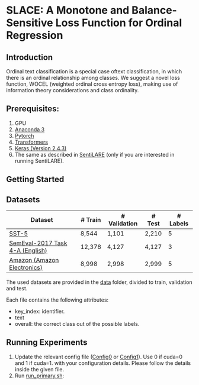 # SLACE: A Monotone and Balance-Sensitive Loss Function for Ordinal Regression

## Introduction
Ordinal text classification is a special case oftext classification, in which there is an ordinal relationship among classes.
We suggest a novel loss function, WOCEL (weighted ordinal cross entropy loss), making use of information theory considerations and class ordinality.

## Prerequisites:  
1. GPU 
2. [Anaconda 3](https://www.anaconda.com/download/)  
3. [Pytorch](https://pytorch.org/)
4. [Transformers](https://pytorch.org/hub/huggingface_pytorch-transformers/)
5. [Keras (Version 2.4.3)](https://keras.io/)
6. The same as described in [SentiLARE](https://github.com/thu-coai/SentiLARE) (only if you are interested in running SentiLARE).


## Getting Started

## Datasets

| Dataset  | # Train | # Validation | # Test | # Labels |
| ------------- | ------------- | ------------- | ------------- | ------------- |
| [SST-5](https://nlp.stanford.edu/sentiment/code.html)  | 8,544  | 1,101  |  2,210  | 5  | 
| [SemEval-2017 Task 4-A (English)](https://alt.qcri.org/semeval2017/task4/)  | 12,378  | 4,127  | 4,127  | 3  | 
| [Amazon (Amazon Electronics)](https://nijianmo.github.io/amazon/index.html)  | 8,998  | 2,998  | 2,999  | 5  | 

The used datasets are provided in the [data](./data/) folder, 
divided to train, validation and test.

Each file contains the following attributes:
* key_index: identifier.
* text
* overall: the correct class out of the possible labels.

## Running Experiments
1. Update the relevant config file ([Config0](./config0.py) or [Config1](./config1.py)). Use 0 if cuda=0 and 1 if cuda=1.
   with your configuration details. Please follow the details inside the given file.
2. Run [run_primary.sh](./run_pipeline.sh): 

